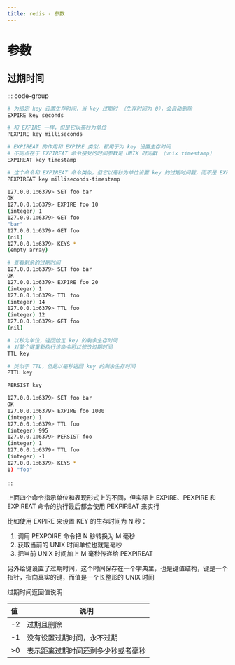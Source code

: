 ```yaml
---
title: redis - 参数
---
```


# 参数

## 过期时间

::: code-group

```bash [语法]
# 为给定 key 设置生存时间，当 key 过期时 （生存时间为 0），会自动删除
EXPIRE key seconds

# 和 EXPIRE 一样，但是它以毫秒为单位
PEXPIRE key milliseconds

# EXPIREAT 的作用和 EXPIRE 类似，都用于为 key 设置生存时间
# 不同点在于 EXPIREAT 命令接受的时间参数是 UNIX 时间戳 （unix timestamp）
EXPIREAT key timestamp

# 这个命令和 EXPIREAT 命令类似，但它以毫秒为单位设置 key 的过期时间戳，而不是 EXPIREAT 那样，以秒为单位
PEXPIREAT key milliseconds-timestamp
```

```bash [示例]
127.0.0.1:6379> SET foo bar
OK
127.0.0.1:6379> EXPIRE foo 10
(integer) 1
127.0.0.1:6379> GET foo
"bar"
127.0.0.1:6379> GET foo
(nil)
127.0.0.1:6379> KEYS *
(empty array)

# 查看剩余的过期时间
127.0.0.1:6379> SET foo bar
OK
127.0.0.1:6379> EXPIRE foo 20
(integer) 1
127.0.0.1:6379> TTL foo
(integer) 14
127.0.0.1:6379> TTL foo
(integer) 12
127.0.0.1:6379> GET foo
(nil)
```

```bash [获取过期时间]
# 以秒为单位，返回给定 key 的剩余生存时间
# 对某个键重新执行该命令可以修改过期时间
TTL key

# 类似于 TTL，但是以毫秒返回 key 的剩余生存时间
PTTL key
```

```bash [清除过期时间]
PERSIST key

127.0.0.1:6379> SET foo bar
OK
127.0.0.1:6379> EXPIRE foo 1000
(integer) 1
127.0.0.1:6379> TTL foo
(integer) 995
127.0.0.1:6379> PERSIST foo
(integer) 1
127.0.0.1:6379> TTL foo
(integer) -1
127.0.0.1:6379> KEYS *
1) "foo"
```

:::

上面四个命令指示单位和表现形式上的不同，但实际上 EXPIRE、PEXPIRE 和 EXPIREAT 命令的执行最后都会使用 PEXPIREAT 来实行

比如使用 EXPIRE 来设置 KEY 的生存时间为 N 秒：

1. 调用 PEXPOIRE 命令把 N 秒转换为 M 毫秒
2. 获取当前的 UNIX 时间单位也就是毫秒
3. 把当前 UNIX 时间加上 M 毫秒传递给 PEXPIREAT

另外给键设置了过期时间，这个时间保存在一个字典里，也是键值结构，键是一个指针，指向真实的键，而值是一个长整形的 UNIX 时间

过期时间返回值说明

| 值  | 说明                               |
| :-- | ---------------------------------- |
| -2  | 过期且删除                         |
| -1  | 没有设置过期时间，永不过期         |
| >0  | 表示距离过期时间还剩多少秒或者毫秒 |

